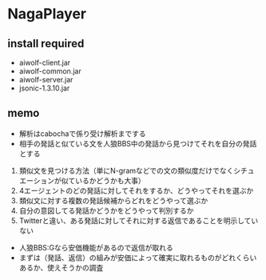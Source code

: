 # NagaPlayer

## install required

- aiwolf-client.jar
- aiwolf-common.jar
- aiwolf-server.jar
- jsonic-1.3.10.jar

## memo

- 解析はcabochaで係り受け解析までする
- 相手の発話と似ている文を人狼BBS中の発話から見つけてそれを自分の発話とする
1. 類似文を見つける方法（単にN-gramなどでの文の類似度だけでなくシチュエーションが似ているかどうかも大事）
1. 4エージェントのどの発話に対してそれをするか、どうやってそれを選ぶか
1. 類似文に対する複数の発話候補からどれをどうやって選ぶか
1. 自分の意図してる発話かどうかをどうやって判別するか
1. Twitterと違い、ある発話に対してそれに対する返信であることを明示していない

- 人狼BBS:Gなら安価機能があるので返信が取れる
- まずは（発話、返信）の組みが安価によって確実に取れるものがどれくらいあるか、使えそうかの調査